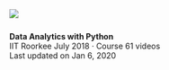 <div style="display: flex; align-items: center; gap: 10px; flex-wrap: wrap;">
  <div style="flex: 1 1 300px;">
    <img src="https://i.ytimg.com/vi/4SJ7bEILPJk/hqdefault.jpg?sqp=-oaymwEXCNACELwBSFryq4qpAwkIARUAAIhCGAE=&rs=AOn4CLCpit_5Cii8hxlaBb3MyX9p2uL5-g" style="max-width: 100%; height: auto;">
  </div>
  <div style="flex: 2 1 300px;">
    <p><strong>Data Analytics with Python</strong><br>
    IIT Roorkee July 2018 · Course 61 videos<br>
    Last updated on Jan 6, 2020</p>
  </div>
</div>
